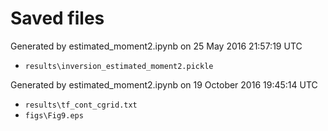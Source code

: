 # Saved files 


Generated by estimated_moment2.ipynb on 25 May 2016 21:57:19 UTC

*  `results\inversion_estimated_moment2.pickle`

Generated by estimated_moment2.ipynb on 19 October 2016 19:45:14 UTC

*  `results\tf_cont_cgrid.txt` 
*  `figs\Fig9.eps` 
